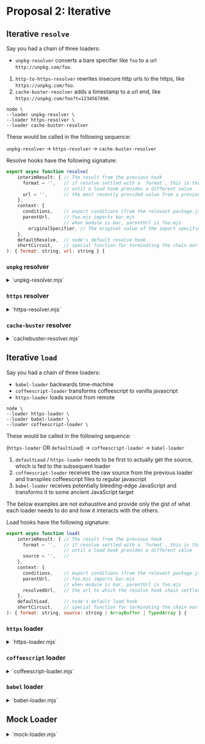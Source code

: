 # Proposal 2: Iterative

## Iterative `resolve`

Say you had a chain of three loaders:

* `unpkg-resolver` converts a bare specifier like `foo` to a url `http://unpkg.com/foo`.
1. `http-to-https-resolver` rewrites insecure http urls to the https, like `https://unpkg.com/foo`.
1. `cache-buster-resolver` adds a timestamp to a url end, like `https://unpkg.com/foo?t=1234567890`.

```console
node \
--loader unpkg-resolver \
--loader https-resolver \
--loader cache-buster-resolver
```

These would be called in the following sequence:

`unpkg-resolver` → `https-resolver` → `cache-buster-resolver`

Resolve hooks have the following signature:

```js
export async function resolve(
	interimResult: { // The result from the previous hook
	  format = '',   // if resolve settled with a `format`, this is that value
	                 // until a load hook provides a different value
	  url = '',      // the most recently provided value from a previous hook
	},
	context: {
	  conditions,    // export conditions (from the relevant package.json)
	  parentUrl,     // foo.mjs imports bar.mjs
	                 // when module is bar, parentUrl is foo.mjs
		originalSpecifier, // The original value of the import specifier
	},
	defaultResolve,  // node's default resolve hook
	shortCircuit,    // special function for terminating the chain early
): { format: string, url: string } {
```

### `unpkg` resolver

<details>
<summary>`unpkg-resolver.mjs`</summary>

```js
export async function resolve(
  interimResult,
  { originalSpecifier },
) {
  if (isBareSpecifier(originalSpecifier)) return `http://unpkg.com/${originalSpecifier}`;
}
```
</details>

### `https` resolver

<details>
<summary>`https-resolver.mjs`</summary>

```js
export async function resolve(
  interimResult,
  context,
) {
  const url = new URL(interimResult.url); // this can throw, so handle appropriately
  
  if (url.protocol = 'http:') url.protocol = 'https:';

  return { url: url.toString() };
}
```
</details>

### `cache-buster` resolver

<details>
<summary>`cachebuster-resolver.mjs`</summary>

```js
export async function resolve(
	interimResult,
) {
	const url = new URL(interimResult.url); // this can throw, so handle appropriately

	if (supportsQueryString(url.protocol)) { // exclude data: & friends
		url.searchParams.set('t', Date.now());
	}

	return { url: url.toString() };
}
```
</details>


## Iterative `load`

Say you had a chain of three loaders:

* `babel-loader` backwards time-machine
* `coffeescript-loader` transforms coffeescript to vanilla javascript
* `https-loader` loads source from remote

```console
node \
--loader https-loader \
--loader babel-loader \
--loader coffeescript-loader \
```

These would be called in the following sequence:

(`https-loader` OR `defaultLoad`) → `coffeescript-loader` → `babel-loader`

1. `defaultLoad` / `https-loader` needs to be first to actually get the source, which is fed to the subsequent loader
1. `coffeescript-loader` receives the raw source from the previous loader and transpiles coffeescript files to regular javascript
1. `babel-loader` receives potentially bleeding-edge JavaScript and transforms it to some ancient JavaScript target

The below examples are not exhaustive and provide only the gist of what each loader needs to do and how it interacts with the others.

Load hooks have the following signature:

```js
export async function load(
	interimResult: { // The result from the previous hook
	  format = '',   // if resolve settled with a `format`, this is that value
	                 // until a load hook provides a different value
	  source = '',   // 
	},
	context: {
	  conditions,    // export conditions (from the relevant package.json)
	  parentUrl,     // foo.mjs imports bar.mjs
	                 // when module is bar, parentUrl is foo.mjs
	  resolvedUrl,   // the url to which the resolve hook chain settled
	},
	defaultLoad,     // node's default load hook
	shortCircuit,    // special function for terminating the chain early
): { format: string, source: string | ArrayBuffer | TypedArray } {
```

### `https` loader

<details>
<summary>`https-loader.mjs`</summary>

```js
export async function load(
	interimResult,
	{ resolvedUrl },
) {
	if (interimResult.source) return; // step aside (content already retrieved)

	if (!resolvedUrl.startsWith('https://')) return; // step aside

	return new Promise(function loadHttpsSource(resolve, reject) {
		get(resolvedUrl, function getHttpsSource(rsp) {
			const format = mimeTypeToFormat.get(rsp.headers['content-type']);
			let source = '';

			rsp.on('data', (chunk) => source += chunk);
			rsp.on('end', () => resolve({ format, source }));
			rsp.on('error', reject);
		});
	});
}

const mimeTypeToFormat = new Map([
	['application/node', 'commonjs'],
	['application/javascript', 'module'],
	['text/javascript', 'module'],
	['application/json', 'json'],
	['text/coffeescript', 'coffeescript'],
	// …
]);
```
</details>

### `coffeescript` loader

<details>
<summary>`coffeescript-loader.mjs`</summary>

```js
export async function resolve(/* … */) {/* … */ }

export async function load(
	interimResult, // possibly output of https-loader
	context,
	defaulLoad,
) {
	const { resolvedUrl } = context;
	if (!coffeescriptExtensionsRgx.test(resolvedUrl)) return; // step aside

	const format = interimResult.format || await getPackageType(resolvedUrl);
	if (format === 'commonjs') return { format };

	const rawSource = (
		interimResult.source
		|| await defaulLoad(resolvedUrl, { ...context, format }).source
	)
	const transformedSource = CoffeeScript.compile(rawSource.toString(), {
		bare: true,
		filename: resolvedUrl,
	});

	return {
		format,
		source: transformedSource,
	};
}

function getPackageType(url) {/* … */ }
const coffeescriptExtensionsRgs = /* … */
```
</details>

### `babel` loader

<details>
<summary>`babel-loader.mjs`</summary>

```js
export async function resolve(/* … */) {/* … */ }

export async function load(
	interimResult, // possibly output of coffeescript-loader
	context,
	defaulLoad,
) {
	const { resolvedUrl } = context;
	const babelConfig = await getBabelConfig(resolvedUrl);

	const format = (
		interimResult.format
		|| babelOutputToFormat.get(babelConfig.output.format)
	);

	if (format === 'commonjs') return { format };

	const sourceToTranspile = (
		interimResult.source
		|| await defaulLoad(resolvedUrl, { ...context, format }).source
	);
	const transformedSource = Babel.transformSync(
		sourceToTranspile.toString(),
		babelConfig,
	).code;

	return {
		format,
		source: transformedSource,
	};
}

function getBabelConfig(url) {/* … */ }
const babelOutputToFormat = new Map([
	['cjs', 'commonjs'],
	['esm', 'module'],
	// …
]);
```
</details>

## Mock Loader

<details>
<summary>`mock-loader.mjs`</summary>

```js
```
</details>